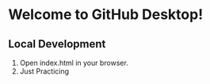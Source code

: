 # Welcome to GitHub Desktop!


## Local Development
1. Open index.html in your browser.
2. Just Practicing
